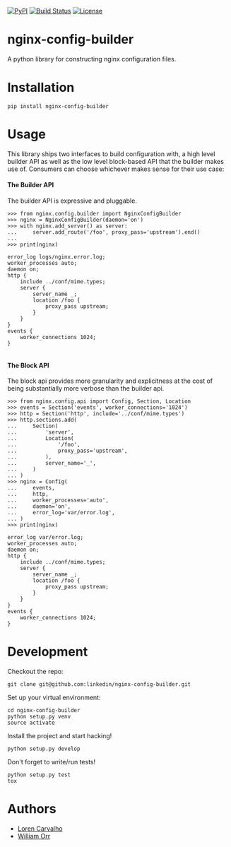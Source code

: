 [![PyPI](https://img.shields.io/pypi/v/nginx-config-builder.svg)](https://pypi.python.org/pypi/nginx-config-builder)
[![Build Status](https://travis-ci.org/linkedin/nginx-config-builder.svg?branch=master)](https://travis-ci.org/linkedin/nginx-config-builder)
[![License](https://img.shields.io/badge/License-BSD%202--Clause-orange.svg)](https://opensource.org/licenses/BSD-2-Clause)

nginx-config-builder
====================

A python library for constructing nginx configuration files.

Installation
============
```
pip install nginx-config-builder
```

Usage
=====

This library ships two interfaces to build configuration with, a high level builder API as well as the low level block-based API that the builder makes use of. Consumers can choose whichever makes sense for their use case:

#### The Builder API

The builder API is expressive and pluggable.

```
>>> from nginx.config.builder import NginxConfigBuilder
>>> nginx = NginxConfigBuilder(daemon='on')
>>> with nginx.add_server() as server:
...     server.add_route('/foo', proxy_pass='upstream').end()
...
>>> print(nginx)

error_log logs/nginx.error.log;
worker_processes auto;
daemon on;
http {
    include ../conf/mime.types;
    server {
        server_name _;
        location /foo {
            proxy_pass upstream;
        }
    }
}
events {
    worker_connections 1024;
}
 
```

#### The Block API

The block api provides more granularity and explicitness at the cost of being  substantially more verbose than the builder api.

```
>>> from nginx.config.api import Config, Section, Location
>>> events = Section('events', worker_connections='1024')
>>> http = Section('http', include='../conf/mime.types')
>>> http.sections.add(
...     Section(
...         'server',
...         Location(
...             '/foo',
...             proxy_pass='upstream',
...         ),
...         server_name='_',
...     )
... )
>>> nginx = Config(
...     events,
...     http,
...     worker_processes='auto',
...     daemon='on',
...     error_log='var/error.log',
... )
>>> print(nginx)

error_log var/error.log;
worker_processes auto;
daemon on;
http {
    include ../conf/mime.types;
    server {
        server_name _;
        location /foo {
            proxy_pass upstream;
        }
    }
}
events {
    worker_connections 1024;
}
```

Development
===========

Checkout the repo:

```
git clone git@github.com:linkedin/nginx-config-builder.git
```

Set up your virtual environment:

```
cd nginx-config-builder
python setup.py venv
source activate
```

Install the project and start hacking!

```
python setup.py develop
```

Don't forget to write/run tests!

```
python setup.py test
tox
```

Authors
=======

* [Loren Carvalho](https://www.github.com/sixninetynine)
* [William Orr](https://www.github.com/worr)
